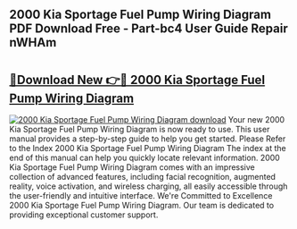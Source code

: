 ## 2000 Kia Sportage Fuel Pump Wiring Diagram PDF Download Free - Part-bc4 User Guide Repair nWHAm

# <h2><a href="http://dflwwsd.blite.top/?on=2000+Kia+Sportage+Fuel+Pump+Wiring+Diagram">🔗Download New 👉🔴 2000 Kia Sportage Fuel Pump Wiring Diagram</a></h2>

[![2000 Kia Sportage Fuel Pump Wiring Diagram download](https://i.imgur.com/lujVjoI.png)](http://dflwwsd.blite.top/?on=2000+Kia+Sportage+Fuel+Pump+Wiring+Diagram)
Your new 2000 Kia Sportage Fuel Pump Wiring Diagram is now ready to use. This user manual provides a step-by-step guide to help you get started. Please Refer to the Index 2000 Kia Sportage Fuel Pump Wiring Diagram The index at the end of this manual can help you quickly locate relevant information. 2000 Kia Sportage Fuel Pump Wiring Diagram comes with an impressive collection of advanced features, including facial recognition, augmented reality, voice activation, and wireless charging, all easily accessible through the user-friendly and intuitive interface. We're Committed to Excellence 2000 Kia Sportage Fuel Pump Wiring Diagram. Our team is dedicated to providing exceptional customer support.
